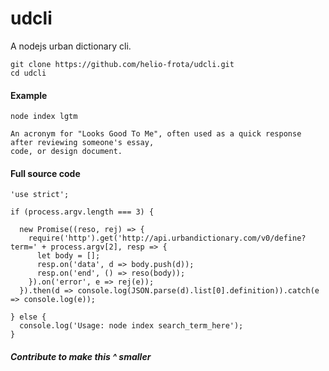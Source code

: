 # udcli

A nodejs urban dictionary cli.

    git clone https://github.com/helio-frota/udcli.git
    cd udcli

#### Example

    node index lgtm
    
    An acronym for "Looks Good To Me", often used as a quick response after reviewing someone's essay, 
    code, or design document.

#### Full source code

```
'use strict';

if (process.argv.length === 3) {

  new Promise((reso, rej) => {
    require('http').get('http://api.urbandictionary.com/v0/define?term=' + process.argv[2], resp => {
      let body = [];
      resp.on('data', d => body.push(d));
      resp.on('end', () => reso(body));
    }).on('error', e => rej(e));
  }).then(d => console.log(JSON.parse(d).list[0].definition)).catch(e => console.log(e));

} else {
  console.log('Usage: node index search_term_here');
}
```

##### Contribute to make this ^ smaller
